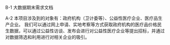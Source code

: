 B-1 大数据期末需求文档

A-2 本项目涉及到的对象有：政府机构（卫计委等）、公益性医疗企业、医疗品生产企业。
我们可以通过网上申请、实地考察等方式获取政府机构的医疗品价格民生数据，可以通过公益性访谈、发布会进行对公益性医疗企业等提出招标，并通过对数据筛选和利用进行对相关企业的吸引。
